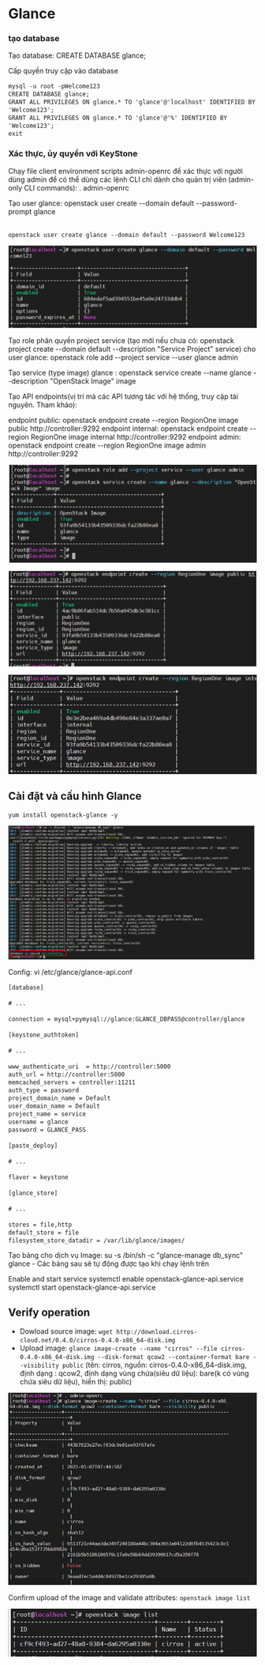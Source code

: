 # Glance 
### tạo database
Tạo database: CREATE DATABASE glance;

Cấp quyền truy cập vào database


```
mysql -u root -pWelcome123
CREATE DATABASE glance;
GRANT ALL PRIVILEGES ON glance.* TO 'glance'@'localhost' IDENTIFIED BY 'Welcome123';
GRANT ALL PRIVILEGES ON glance.* TO 'glance'@'%' IDENTIFIED BY 'Welcome123';
exit
```

### Xác thực, ủy quyền với KeyStone

Chạy file client environment scripts admin-openrc để xác thực với người dùng admin để có thể dùng các lệnh CLI chỉ dành cho quản trị viên (admin-only CLI commands): . admin-openrc

Tạo user glance: openstack user create --domain default --password-prompt glance
```

openstack user create glance --domain default --password Welcome123
```

![](./Image/1.png)

Tạo role phân quyền project service (tạo mới nếu chưa có: openstack project create --domain default --description "Service Project" service) cho user glance: openstack role add --project service --user glance admin

Tạo service (type image) glance : openstack service create --name glance --description "OpenStack Image" image

Tạo API endpoints(vị trí mà các API tương tác với hệ thống, truy cập tài nguyên. Tham khảo):

endpoint public: openstack endpoint create --region RegionOne image public http://controller:9292
endpoint internal: openstack endpoint create --region RegionOne image internal http://controller:9292
endpoint admin: openstack endpoint create --region RegionOne image admin http://controller:9292

![](./Image/2.png)

![](./Image/3.png)

![](./Image/4.png)


## Cài đặt và cấu hình Glance
```
yum install openstack-glance -y
```
![](./Image/5.png)

Config: vi /etc/glance/glance-api.conf

```
[database]

# ...

connection = mysql+pymysql://glance:GLANCE_DBPASS@controller/glance

[keystone_authtoken]

# ...

www_authenticate_uri  = http://controller:5000
auth_url = http://controller:5000
memcached_servers = controller:11211
auth_type = password
project_domain_name = Default
user_domain_name = Default
project_name = service
username = glance
password = GLANCE_PASS

[paste_deploy]

# ...

flavor = keystone

[glance_store]

# ...

stores = file,http
default_store = file
filesystem_store_datadir = /var/lib/glance/images/
```



Tạo bảng cho dịch vụ Image: su -s /bin/sh -c "glance-manage db_sync" glance - Các bảng sau sẽ tự động được tạo khi chạy lệnh trên

Enable and start service
systemctl enable openstack-glance-api.service
systemctl start openstack-glance-api.service

## Verify operation

- Dowload source image: `wget http://download.cirros-cloud.net/0.4.0/cirros-0.4.0-x86_64-disk.img`
- Upload image: `glance image-create --name "cirros" --file cirros-0.4.0-x86_64-disk.img --disk-format qcow2 --container-format bare --visibility public` (tên: cirros, nguồn: cirros-0.4.0-x86_64-disk.img, định dạng : qcow2, định dạng vùng chứa(siêu dữ liệu): bare(k có vùng chứa siêu dữ liệu), hiển thị: public)

![](./Image/6.png)

Confirm upload of the image and validate attributes: `openstack image list`

![](./Image/7.png)

